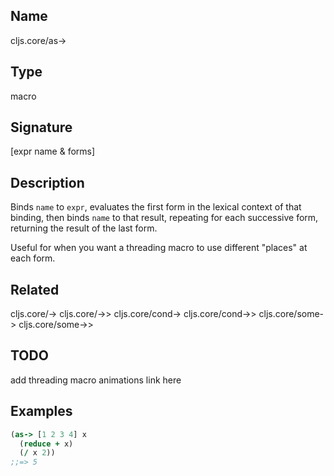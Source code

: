 ## Name
cljs.core/as->

## Type
macro

## Signature
[expr name & forms]

## Description

Binds `name` to `expr`, evaluates the first form in the lexical context of that
binding, then binds `name` to that result, repeating for each successive form,
returning the result of the last form.

Useful for when you want a threading macro to use different "places" at each
form.

## Related
cljs.core/->
cljs.core/->>
cljs.core/cond->
cljs.core/cond->>
cljs.core/some->
cljs.core/some->>

## TODO
add threading macro animations link here

## Examples

```clj
(as-> [1 2 3 4] x
  (reduce + x)
  (/ x 2))
;;=> 5
```
